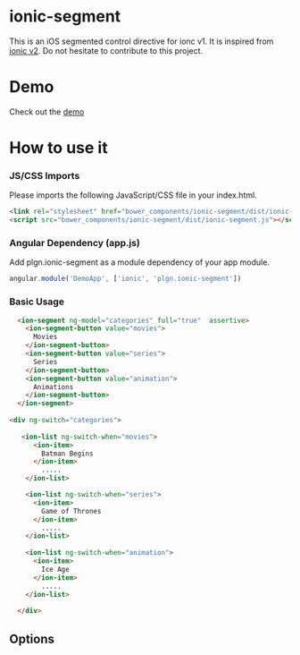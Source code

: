 # ionic-segment

This is an iOS segmented control directive for ionc v1. It is inspired from [ionic v2](http://ionicframework.com/docs/v2/components/#segment). Do not hesitate to contribute to this project.


# Demo
Check out the [demo](http://codepen.io/ihuseynoff/pen/dXOaZP)


# How to use it

### JS/CSS Imports 
Please imports the following JavaScript/CSS file in your index.html.

```html
<link rel="stylesheet" href="bower_components/ionic-segment/dist/ionic-segment.css">
<script src="bower_components/ionic-segment/dist/ionic-segment.js"></script>
```


### Angular Dependency (app.js)
Add plgn.ionic-segment as a module dependency of your app module.

```javascript
angular.module('DemoApp', ['ionic', 'plgn.ionic-segment'])
```

### Basic Usage

```html
  <ion-segment ng-model="categories" full="true"  assertive>
    <ion-segment-button value="movies">
      Movies
    </ion-segment-button>
    <ion-segment-button value="series">
      Series
    </ion-segment-button>
    <ion-segment-button value="animation">
      Animations
    </ion-segment-button>
  </ion-segment>
 
<div ng-switch="categories">
  
   <ion-list ng-switch-when="movies">
      <ion-item>
        Batman Begins
      </ion-item>
        .....
    </ion-list>

    <ion-list ng-switch-when="series">
      <ion-item>
        Game of Thrones
      </ion-item>
        .....
    </ion-list>
    
    <ion-list ng-switch-when="animation">
      <ion-item>
        Ice Age
      </ion-item>
        .....
    </ion-list>
  
  </div>
  ```
## Options 



